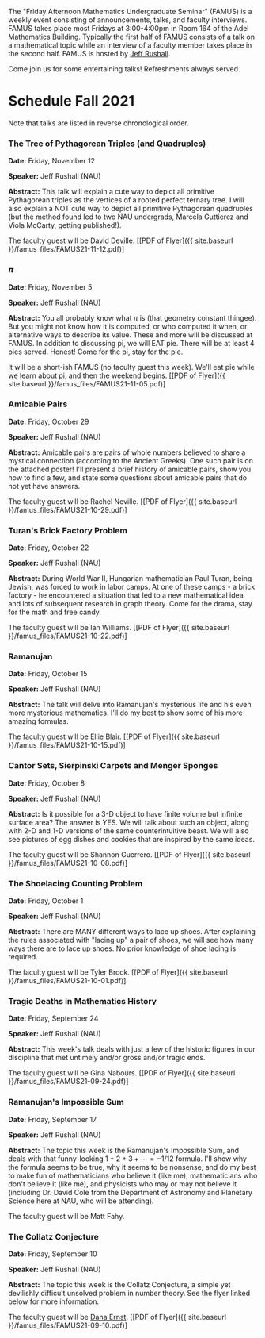 The "Friday Afternoon Mathematics Undergraduate Seminar" (FAMUS) is a weekly event consisting of announcements, talks, and faculty interviews.  FAMUS takes place most Fridays at 3:00-4:00pm in Room 164 of the Adel Mathematics Building.  Typically the first half of FAMUS consists of a talk on a mathematical topic while an interview of a faculty member takes place in the second half. FAMUS is hosted by [Jeff Rushall](https://nau.edu/cefns/natsci/math/directory-full-time/rushall-jeff/).

Come join us for some entertaining talks!  Refreshments always served.

# Schedule Fall 2021 #

Note that talks are listed in reverse chronological order.

### The Tree of Pythagorean Triples (and Quadruples)

**Date:** Friday, November 12

**Speaker:** Jeff Rushall (NAU)

**Abstract:** This talk will explain a cute way to depict all primitive Pythagorean triples as the vertices of a rooted perfect ternary tree.  I will also explain a NOT cute way to depict all primitive Pythagorean quadruples (but the method found led to two NAU undergrads, Marcela Guttierez and Viola McCarty, getting published!).

The faculty guest will be David Deville. [[PDF of Flyer]({{ site.baseurl }}/famus_files/FAMUS21-11-12.pdf)]

### $\pi$

**Date:** Friday, November 5

**Speaker:** Jeff Rushall (NAU)

**Abstract:** You all probably know what $\pi$ is (that geometry constant thingee).  But you might not know how it is computed, or who computed it when, or alternative ways to describe its value.  These and more will be discussed at FAMUS.  In addition to discussing pi, we will EAT pie.  There will be at least 4 pies served.  Honest!  Come for the pi, stay for the pie.  

It will be a short-ish FAMUS (no faculty guest this week).  We'll eat pie while we learn about pi, and then the weekend begins. [[PDF of Flyer]({{ site.baseurl }}/famus_files/FAMUS21-11-05.pdf)]

### Amicable Pairs

**Date:** Friday, October 29

**Speaker:** Jeff Rushall (NAU)

**Abstract:** Amicable pairs are pairs of whole numbers believed to share a mystical connection (according to the Ancient Greeks).  One such pair is on the attached poster!  I'll present a brief history of amicable pairs, show you how to find a few, and state some questions about amicable pairs that do not yet have answers.

The faculty guest will be Rachel Neville. [[PDF of Flyer]({{ site.baseurl }}/famus_files/FAMUS21-10-29.pdf)]

### Turan's Brick Factory Problem

**Date:** Friday, October 22

**Speaker:** Jeff Rushall (NAU)

**Abstract:** During World War II, Hungarian mathematician Paul Turan, being Jewish, was forced to work in labor camps.  At one of these camps - a brick factory - he encountered a situation that led to a new mathematical idea and lots of subsequent research in graph theory.  Come for the drama, stay for the math and
free candy.

The faculty guest will be Ian Williams. [[PDF of Flyer]({{ site.baseurl }}/famus_files/FAMUS21-10-22.pdf)]

### Ramanujan

**Date:** Friday, October 15

**Speaker:** Jeff Rushall (NAU)

**Abstract:** The talk will delve into Ramanujan's mysterious life and his even more mysterious mathematics.  I'll do my best to show some of his more amazing formulas.

The faculty guest will be Ellie Blair. [[PDF of Flyer]({{ site.baseurl }}/famus_files/FAMUS21-10-15.pdf)]

### Cantor Sets, Sierpinski Carpets and Menger Sponges

**Date:** Friday, October 8

**Speaker:** Jeff Rushall (NAU)

**Abstract:** Is it possible for a 3-D object to have finite volume but infinite surface area?  The answer is YES.  We will talk about such an object, along with 2-D and 1-D versions of the same counterintuitive beast.  We will also see pictures of egg dishes and cookies that are inspired by the same ideas.  

The faculty guest will be Shannon Guerrero. [[PDF of Flyer]({{ site.baseurl }}/famus_files/FAMUS21-10-08.pdf)]

### The Shoelacing Counting Problem

**Date:** Friday, October 1

**Speaker:** Jeff Rushall (NAU)

**Abstract:** There are MANY different ways to lace up shoes.  After explaining the rules associated with "lacing up" a pair of shoes, we will see how many ways there are  to lace up shoes.  No prior knowledge of shoe lacing is required.

The faculty guest will be Tyler Brock. [[PDF of Flyer]({{ site.baseurl }}/famus_files/FAMUS21-10-01.pdf)]

### Tragic Deaths in Mathematics History

**Date:** Friday, September 24

**Speaker:** Jeff Rushall (NAU)

**Abstract:** This week's talk deals with just a few of the historic figures in our discipline that met untimely and/or gross and/or tragic ends.

The faculty guest will be Gina Nabours. [[PDF of Flyer]({{ site.baseurl }}/famus_files/FAMUS21-09-24.pdf)]

### Ramanujan's Impossible Sum

**Date:** Friday, September 17

**Speaker:** Jeff Rushall (NAU)

**Abstract:** The topic this week is the Ramanujan's Impossible Sum, and deals with that funny-looking $1 + 2 + 3 + \cdots = -1/12$ formula.  I'll show why the formula seems to be true, why it seems to be nonsense, and do my best to make fun of mathematicians who believe it (like me), mathematicians who don't believe it (like me), and physicists who may or may not believe it (including Dr. David Cole from the Department of Astronomy and Planetary Science here at NAU, who will be attending).

The faculty guest will be Matt Fahy.

### The Collatz Conjecture

**Date:** Friday, September 10

**Speaker:** Jeff Rushall (NAU)

**Abstract:** The topic this week is the Collatz Conjecture, a simple yet devilishly difficult unsolved problem in number theory. See the flyer linked below for more information.

The faculty guest will be [Dana Ernst](http://danaernst.com).  [[PDF of Flyer]({{ site.baseurl }}/famus_files/FAMUS21-09-10.pdf)]
